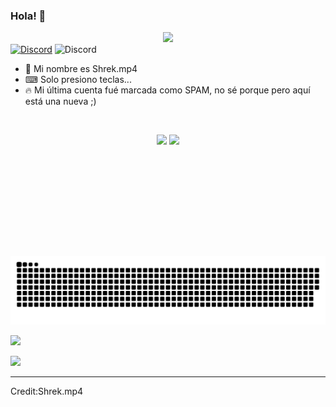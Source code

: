 ### Hola! 👋


<div align="center">
    <img src="https://i.pinimg.com/564x/23/2e/7c/232e7cd014b94dfb75b78b667085dd28.jpg" height="180px" />
</div>
<a href='https://discord.gg/niniland-hub-1064642215252590592' target="_blank"><img alt='Discord' src='https://img.shields.io/badge/Niniland_rust-100000?style=for-the-badge&logo=Discord&logoColor=234448&labelColor=FEFFFE&color=FF1E26'/></a> <ahref='https://discord.gg/ninihosting' target="_blank"><img alt='Discord' src='https://img.shields.io/badge/Nini_hosting-100000?style=for-the-badge&logo=Discord&logoColor=234448&labelColor=FEFFFE&color=17BD1D'/></a>
<br/>

- 🌱 Mi nombre es Shrek.mp4
- ⌨ Solo presiono teclas...
- 🔥 Mi última cuenta fué marcada como SPAM, no sé porque pero aquí está una nueva ;)

<br/>

<p align="center" style="height: 180px;">
    <img style="height:10rem" src="https://github-readme-stats.vercel.app/api?username=shrekmp4&bg_color=30,e96443,904e95&title_color=fff&text_color=fff&show_icons=true&theme=radical" />
    <img style="height:10rem;" src="https://github-readme-streak-stats.herokuapp.com/?user=shrekmp4&theme=radical&show_icons=true&border=e4e2e2" />
</p>

<div align="center">
    <picture align="center">
      <source media="(prefers-color-scheme: dark)" srcset="https://raw.githubusercontent.com/Niefee/niefee/master/assets/github-contribution-grid-snake.svg">
      <source media="(prefers-color-scheme: light)" srcset="https://raw.githubusercontent.com/Niefee/niefee/master/assets/github-contribution-grid-snake.svg">
      <img alt="github contribution grid snake animation" src="https://raw.githubusercontent.com/Niefee/niefee/master/assets/github-contribution-grid-snake.svg">
    </picture>
</div>

<p>
  <a href="#"><img src="https://github-readme-activity-graph.vercel.app/graph?username=shrekmp4&theme=react"></a>
</p>

<img src="https://profile-counter.glitch.me/shrekmp4/count.svg"/>
  </div> 
</p>

------

Credit:Shrek.mp4
